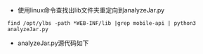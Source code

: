 + 使用linux命令查找出lib文件夹重定向到analyzeJar.py

```shell
find /opt/ylbs -path *WEB-INF/lib |grep mobile-api | python3 analyzeJar.py 
```
+ analyzeJar.py源代码如下

```

```